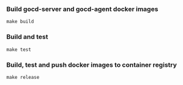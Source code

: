 ### Build gocd-server and gocd-agent docker images
```
make build
```

### Build and test 
```
make test
```

### Build, test and push docker images to container registry
```
make release
```

